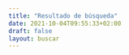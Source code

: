 ```yaml
---
title: "Resultado de búsqueda"
date: 2021-10-04T09:55:33+02:00
draft: false
layout: buscar
---
```


